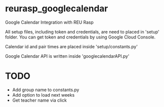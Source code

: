 # reurasp_googlecalendar
Google Calendar Integration with REU Rasp

All setup files, including token and credentials, are need to placed in 'setup' folder. You can get token and credentials by using Google Cloud Console. 

Calendar id and pair times are placed inside 'setup/constants.py'

Google Calendar API is written inside 'googlecalendarAPI.py'

# TODO
- Add group name to constants.py
- Add option to load next weeks
- Get teacher name via click